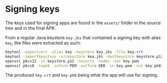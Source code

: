 # Signing keys
The keys used for signing apps are found in the `assets/` folder in the source tree and in the final APK. 

From a regular Java keystore `key.jks` that contained a signing key with alias `key`, the files were extracted as such:

```bash
keytool -exportcert -alias key -keystore key.jks -file key.crt
keytool -importkeystore -srckeystore key.jks -destkeystore keystore.p12 -deststoretype PKCS12 -srcalias key
openssl pkcs12 -in keystore.p12 -nocerts -nodes -out key.pem
openssl pkcs8 -topk8 -inform PEM -outform DER -in key.pem -out key.pk8 -nocrypt
```

The produced `key.crt` and `key.pk8` being what the app will use for signing.

